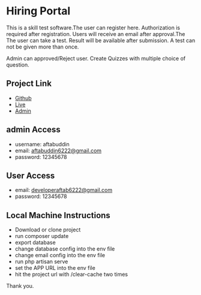 # Hiring Portal

This is a skill test software.The user can register here. Authorization is required after registration. Users will receive an email after approval.The The user can take a test. Result will be available after submission. A test can not be given more than once. 

Admin can approved/Reject user. Create Quizzes with multiple choice of question.



## Project Link

 - [Github](https://github.com/aftabgroupbd/hiring-portal/)
 - [Live](https://gscs-intl.net/hiring-portal)
 - [Admin](https://gscs-intl.net/hiring-portal/admin)

 ## admin Access
- username: aftabuddin
- email: aftabuddin6222@gmail.com
- password: 12345678

 ## User Access
- email: developeraftab6222@gmail.com
- password: 12345678

## Local Machine Instructions
- Download or clone project
- run composer update
- export database
- change database config into the env file
- change email config into the env file
- run php artisan serve
- set the APP URL into the env file
- hit the project url with /clear-cache two times

Thank you.
